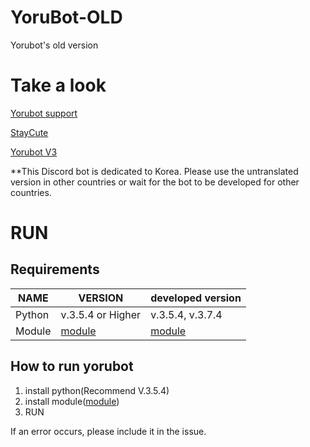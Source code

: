 # YoruBot-OLD
Yorubot's old version

# Take a look
[Yorubot support](https://discord.gg/ZR7aZWA)

[StayCute](https://discord.gg/NtU5kY2)

[Yorubot V3](http://yoru.pe.kr/yorubot)

**This Discord bot is dedicated to Korea. Please use the untranslated version in other countries or wait for the bot to be developed for other countries.

# RUN

## Requirements

| NAME | VERSION | developed version |
|---|---|---|
| Python | v.3.5.4 or Higher | v.3.5.4, v.3.7.4 |
| Module | [module](https://yoru.pe.kr/dpsk/module) | [module](https://yoru.pe.kr/dpsk/module) |

## How to run yorubot
1. install python(Recommend V.3.5.4)
2. install module([module](https://yoru.pe.kr/dpsk/module))
3. RUN

If an error occurs, please include it in the issue.
